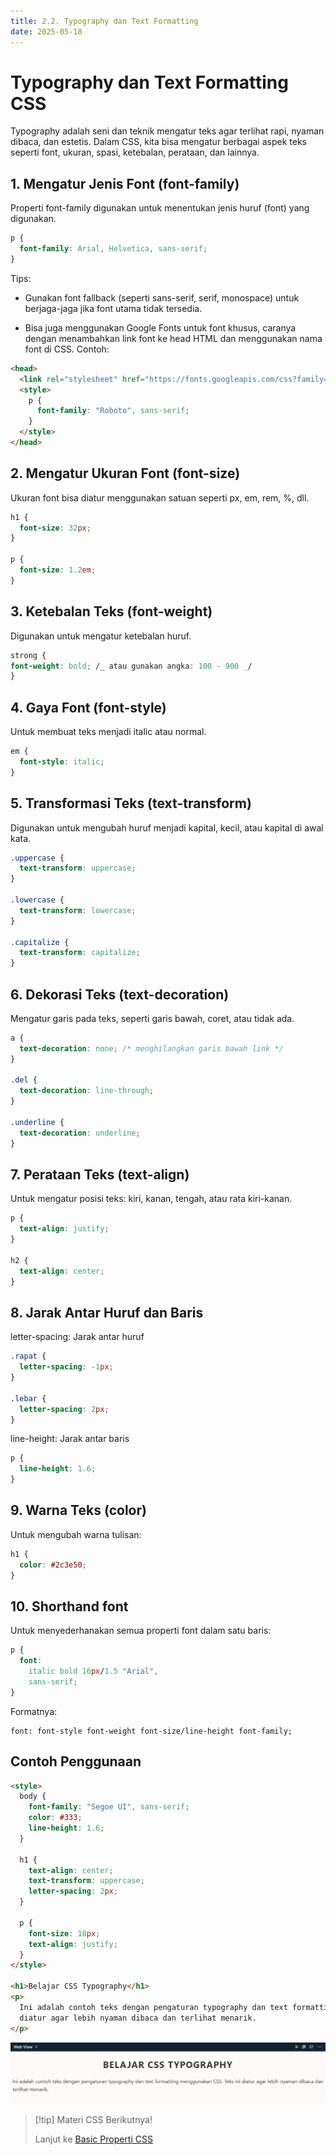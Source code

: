 ```yaml
---
title: 2.2. Typography dan Text Formatting
date: 2025-05-18
---
```


# Typography dan Text Formatting CSS

Typography adalah seni dan teknik mengatur teks agar terlihat rapi, nyaman dibaca, dan estetis. Dalam CSS, kita bisa mengatur berbagai aspek teks seperti font, ukuran, spasi, ketebalan, perataan, dan lainnya.

## 1. Mengatur Jenis Font (font-family)

Properti font-family digunakan untuk menentukan jenis huruf (font) yang digunakan.

```css
p {
  font-family: Arial, Helvetica, sans-serif;
}
```

Tips:

- Gunakan font fallback (seperti sans-serif, serif, monospace) untuk berjaga-jaga jika font utama tidak tersedia.

- Bisa juga menggunakan Google Fonts untuk font khusus, caranya dengan menambahkan link font ke head HTML dan menggunakan nama font di CSS. Contoh:

```html
<head>
  <link rel="stylesheet" href="https://fonts.googleapis.com/css?family=Roboto" />
  <style>
    p {
      font-family: "Roboto", sans-serif;
    }
  </style>
</head>
```

## 2. Mengatur Ukuran Font (font-size)

Ukuran font bisa diatur menggunakan satuan seperti px, em, rem, %, dll.

```css
h1 {
  font-size: 32px;
}

p {
  font-size: 1.2em;
}
```

## 3. Ketebalan Teks (font-weight)

Digunakan untuk mengatur ketebalan huruf.

```css
strong {
font-weight: bold; /_ atau gunakan angka: 100 - 900 _/
}
```

## 4. Gaya Font (font-style)

Untuk membuat teks menjadi italic atau normal.

```css
em {
  font-style: italic;
}
```

## 5. Transformasi Teks (text-transform)

Digunakan untuk mengubah huruf menjadi kapital, kecil, atau kapital di awal kata.

```css
.uppercase {
  text-transform: uppercase;
}

.lowercase {
  text-transform: lowercase;
}

.capitalize {
  text-transform: capitalize;
}
```

## 6. Dekorasi Teks (text-decoration)

Mengatur garis pada teks, seperti garis bawah, coret, atau tidak ada.

```css
a {
  text-decoration: none; /* menghilangkan garis bawah link */
}

.del {
  text-decoration: line-through;
}

.underline {
  text-decoration: underline;
}
```

## 7. Perataan Teks (text-align)

Untuk mengatur posisi teks: kiri, kanan, tengah, atau rata kiri-kanan.

```css
p {
  text-align: justify;
}

h2 {
  text-align: center;
}
```

## 8. Jarak Antar Huruf dan Baris

letter-spacing: Jarak antar huruf

```css
.rapat {
  letter-spacing: -1px;
}

.lebar {
  letter-spacing: 2px;
}
```

line-height: Jarak antar baris

```css
p {
  line-height: 1.6;
}
```

## 9. Warna Teks (color)

Untuk mengubah warna tulisan:

```css
h1 {
  color: #2c3e50;
}
```

## 10. Shorthand font

Untuk menyederhanakan semua properti font dalam satu baris:

```css
p {
  font:
    italic bold 16px/1.5 "Arial",
    sans-serif;
}
```

Formatnya:

```text
font: font-style font-weight font-size/line-height font-family;
```

## Contoh Penggunaan

```html
<style>
  body {
    font-family: "Segoe UI", sans-serif;
    color: #333;
    line-height: 1.6;
  }

  h1 {
    text-align: center;
    text-transform: uppercase;
    letter-spacing: 2px;
  }

  p {
    font-size: 18px;
    text-align: justify;
  }
</style>

<h1>Belajar CSS Typography</h1>
<p>
  Ini adalah contoh teks dengan pengaturan typography dan text formatting menggunakan CSS. Teks ini
  diatur agar lebih nyaman dibaca dan terlihat menarik.
</p>
```

![CSS Typography](css-typo.png)

> [!tip] Materi CSS Berikutnya!
>
> Lanjut ke [Basic Properti CSS](css-3.md)
